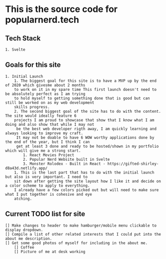 # This is the source code for popularnerd.tech

## Tech Stack

    1. Svelte

## Goals for this site

    1. Initial Launch
        1. The biggest goal for this site is to have a MVP up by the end of 2020 which givesme about 2 months
        to work on it in my spare time This first launch doesn't need to be absolutely perfect as I am trying
        to hold myself to getting something done that is good but can still be worked on as my web development
        skills progress.
        2. The second biggest goal of the site has to do with the content. The site would ideally feature 6
        projects I am proud to showcase that show that I know what I am doing and also show that while I may not
         be the best web developer rigth away, I am quickly learning and always looking to improve my craft.
         It may not be doable to have 6 WOW worthy applications done by the end of the year, but I think I can
         get at least 3 done and ready to be hosted/shown in my portfolio which will give me a strong start.
            1. React Movies Project
            2. Popular Nerd Website built in Svelte
            3. Monster Rolodex - Built in React - https://gifted-shirley-d8a43d.netlify.app/
        1. This is the last part that has to do with the initial launch but also is very important. I need to
        sit down after getting the site layout how I like it and decide on a color scheme to apply to everything.
        I already have a few colors picked out but will need to make sure what I put together is cohesive and eye
        atching.

## Current TODO list for site

    [] Make changes to header to make hamburger/mobile menu clickable to display dropdown.
    [] Compile a list of other related interests that I could put into the about me description.
    [] Get some good photos of myself for including in the about me.
        [] Coffee
        [] Picture of me at desk working
